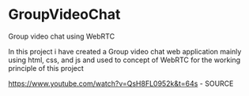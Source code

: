# GroupVideoChat
Group video chat using WebRTC

In this project i have created a Group video chat web application mainly using html, css, and js and used to concept of WebRTC for the working principle of this project

https://www.youtube.com/watch?v=QsH8FL0952k&t=64s - SOURCE
